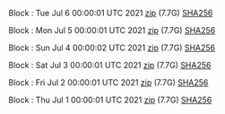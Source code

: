 Block [](https://insight.dash.org/insight/block/): Tue Jul  6 00:00:01 UTC 2021 [zip](https://dash-bootstrap.ams3.digitaloceanspaces.com/mainnet/2021-07-06/bootstrap.dat.zip) (7.7G) [SHA256](https://dash-bootstrap.ams3.digitaloceanspaces.com/mainnet/2021-07-06/sha256.txt)

Block [](https://insight.dash.org/insight/block/): Mon Jul  5 00:00:01 UTC 2021 [zip](https://dash-bootstrap.ams3.digitaloceanspaces.com/mainnet/2021-07-05/bootstrap.dat.zip) (7.7G) [SHA256](https://dash-bootstrap.ams3.digitaloceanspaces.com/mainnet/2021-07-05/sha256.txt)

Block [](https://insight.dash.org/insight/block/): Sun Jul  4 00:00:02 UTC 2021 [zip](https://dash-bootstrap.ams3.digitaloceanspaces.com/mainnet/2021-07-04/bootstrap.dat.zip) (7.7G) [SHA256](https://dash-bootstrap.ams3.digitaloceanspaces.com/mainnet/2021-07-04/sha256.txt)

Block [](https://insight.dash.org/insight/block/): Sat Jul  3 00:00:01 UTC 2021 [zip](https://dash-bootstrap.ams3.digitaloceanspaces.com/mainnet/2021-07-03/bootstrap.dat.zip) (7.7G) [SHA256](https://dash-bootstrap.ams3.digitaloceanspaces.com/mainnet/2021-07-03/sha256.txt)

Block [](https://insight.dash.org/insight/block/): Fri Jul  2 00:00:01 UTC 2021 [zip](https://dash-bootstrap.ams3.digitaloceanspaces.com/mainnet/2021-07-02/bootstrap.dat.zip) (7.7G) [SHA256](https://dash-bootstrap.ams3.digitaloceanspaces.com/mainnet/2021-07-02/sha256.txt)

Block [](https://insight.dash.org/insight/block/): Thu Jul  1 00:00:01 UTC 2021 [zip](https://dash-bootstrap.ams3.digitaloceanspaces.com/mainnet/2021-07-01/bootstrap.dat.zip) (7.7G) [SHA256](https://dash-bootstrap.ams3.digitaloceanspaces.com/mainnet/2021-07-01/sha256.txt)
